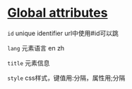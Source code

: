 # [Global attributes](https://developer.mozilla.org/en-US/docs/Web/HTML/Global_attributes)

`id` unique identifier url中使用#id可以跳

`lang` 元素语言 en zh

`title` 元素信息

`style` css样式，键值用:分隔，属性用;分隔
